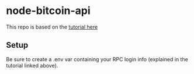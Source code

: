 # node-bitcoin-api

This repo is based on the [tutorial here](https://medium.com/@peterjd42/build-your-own-bitcoin-api-using-node-js-and-bitcoin-core-251e613623db)

## Setup

Be sure to create a .env var containing your RPC login info (explained in the tutorial linked above).